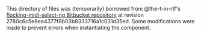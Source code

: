 This directory of files was (temporarily) borrowed from @the-t-in-rtf's [flocking-midi-select-ng Bitbucket repository](https://bitbucket.org/duhrer/flocking-midi-select-ng/) at revision 2780c6c5e8ea4377f8b03b8333716a1c031d35ed. Some modifications were made to prevent errors when instantiating the component.
